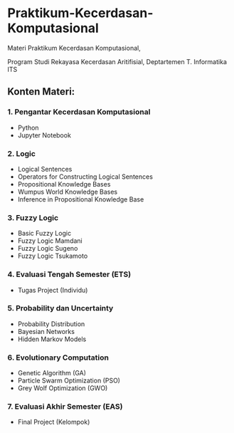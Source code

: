 # Praktikum-Kecerdasan-Komputasional
Materi Praktikum Kecerdasan Komputasional, 

Program Studi Rekayasa Kecerdasan Aritifisial, Deptartemen T. Informatika ITS


## Konten Materi:
### 1. Pengantar Kecerdasan Komputasional <br />
* Python
* Jupyter Notebook

### 2. Logic <br />
* Logical Sentences
* Operators for Constructing Logical Sentences
* Propositional Knowledge Bases
* Wumpus World Knowledge Bases
* Inference in Propositional Knowledge Base
  
### 3. Fuzzy Logic <br />
* Basic Fuzzy Logic
* Fuzzy Logic Mamdani
* Fuzzy Logic Sugeno
* Fuzzy Logic Tsukamoto

### 4. Evaluasi Tengah Semester (ETS) <br />
* Tugas Project (Individu)

### 5. Probability dan Uncertainty <br />
* Probability Distribution
* Bayesian Networks
* Hidden Markov Models

### 6. Evolutionary Computation <br />
* Genetic Algorithm (GA)
* Particle Swarm Optimization (PSO)
* Grey Wolf Optimization (GWO)

### 7. Evaluasi Akhir Semester (EAS) <br />
* Final Project (Kelompok)
